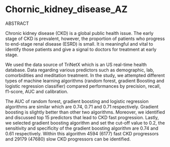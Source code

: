 # Chornic_kidney_disease_AZ

ABSTRACT

Chronic kidney disease (CKD) is a global public health issue. The early stage of CKD is prevalent, however, the proportion of patients who progress to end-stage renal disease (ESRD) is small. It is meaningful and vital to identify those patients and give a signal to doctors for treatment at early stage.

We used the data source of TriNetX which is an US real-time health database. Data regarding various predictors such as demographic, lab, comorbidities and meditation treatment. In the study, we attempted different types of machine learning algorithms (random forest, gradient Boosting and logistic regression classifier) compared performances by precision, recall, f1-score, AUC and calibration. 

The AUC of random forest, gradient boosting and logistic regression algorithms are similar which are 0.74, 0.71 and 0.71 respectively. Gradient boosting is slightly better than other two algorithms. Moreover, we identified and discussed top 15 predictors that lead to CKD fast progression. Lastly, we selected gradient boosting algorithm and set the cut-off value to 0.2, the sensitivity and specificity of the gradient boosting algorithm are 0.74 and 0.61 respectively. Within this algorithm 4594 (6177) fast CKD progressors and 29179 (47680) slow CKD progressors can be identified.
